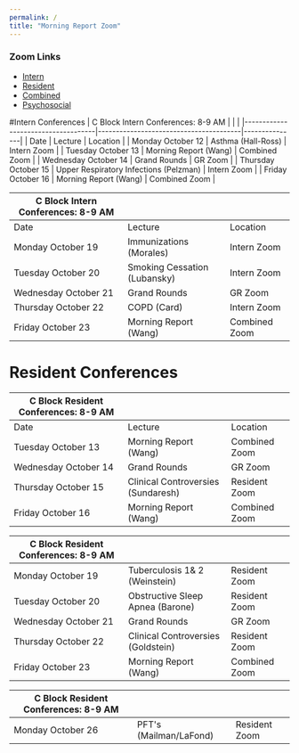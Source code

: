 ```yaml
---
permalink: /
title: "Morning Report Zoom"
---
```

### Zoom Links
- [Intern](https://weillcornell.zoom.us/j/93433884231?pwd=RXRPZ1lwTTNodCtWb3pZNHVaOVc0QT09 )
- [Resident](https://weillcornell.zoom.us/j/99746571589?pwd=Y25TSnZtODZDdGRFK1lTU0FjM1Q5dz09)
- [Combined](https://weillcornell.zoom.us/j/96104287599?pwd=R3lWa1BhTnNleFByM2thbG14eGZiQT09) 
- [Psychosocial](https://weillcornell.zoom.us/j/208984346?pwd=WEMxYXI5ZkM5T2JYNVZqOEVUZW95dz09)

#Intern Conferences
| C Block Intern Conferences: 8-9 AM |                                        |               |
|------------------------------------|----------------------------------------|---------------|
| Date                               | Lecture                                | Location      |
| Monday October 12                  | Asthma  (Hall-Ross)                    | Intern Zoom   |
| Tuesday October 13                 | Morning Report (Wang)                  | Combined Zoom |
| Wednesday October 14               | Grand Rounds                           | GR Zoom       |
| Thursday October 15                | Upper Respiratory Infections (Pelzman) | Intern Zoom   |
| Friday October 16                  | Morning Report (Wang)                  | Combined Zoom |

| C Block Intern Conferences: 8-9 AM |                              |               |
|------------------------------------|------------------------------|---------------|
| Date                               | Lecture                      | Location      |
| Monday October 19                  | Immunizations (Morales)      | Intern Zoom   |
| Tuesday October 20                 | Smoking Cessation (Lubansky) | Intern Zoom   |
| Wednesday October 21               | Grand Rounds                 | GR Zoom       |
| Thursday October 22                | COPD (Card)                  | Intern Zoom   |
| Friday October 23                  | Morning Report (Wang)        | Combined Zoom |


# Resident Conferences
| C Block Resident Conferences: 8-9 AM |                                    |               |
|--------------------------------------|------------------------------------|---------------|
| Date                                 | Lecture                            | Location      |
| Tuesday October 13                   | Morning Report (Wang)              | Combined Zoom |
| Wednesday October 14                 | Grand Rounds                       | GR Zoom       |
| Thursday October 15                  | Clinical Controversies (Sundaresh) | Resident Zoom |
| Friday October 16                    | Morning Report (Wang)              | Combined Zoom |


| C Block Resident Conferences: 8-9 AM |                                    |               |
|--------------------------------------|------------------------------------|---------------|
| Monday October 19                    | Tuberculosis 1& 2 (Weinstein)      | Resident Zoom |
| Tuesday October 20                   | Obstructive Sleep Apnea (Barone)   | Resident Zoom |
| Wednesday October 21                 | Grand Rounds                       | GR Zoom       |
| Thursday October 22                  | Clinical Controversies (Goldstein) | Resident Zoom |
| Friday October 23                    | Morning Report (Wang)              | Combined Zoom |

| C Block Resident Conferences: 8-9 AM |                                    |               |
|--------------------------------------|------------------------------------|---------------|
| Monday October 26                    | PFT's (Mailman/LaFond)             | Resident Zoom |
